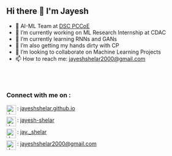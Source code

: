 ## Hi there 👋 I'm Jayesh

- 👨 AI-ML Team at [DSC PCCoE](https://github.com/dscpccoe)
- 🔭 I’m currently working on ML Research Internship at CDAC
- 🌱 I’m currently learning RNNs and GANs
- 🌱 I’m also getting my hands dirty with CP
- 👯 I’m looking to collaborate on Machine Learning Projects
- 📫 How to reach me: [jayeshshelar2000@gmail.com](mailto:jayeshshelar2000@gmail.com)

<br>
<br>

### Connect with me on :

<img align="left" alt="JayeshShelar | Twitter" width="25px" src="https://github.com/tejasmorkar/tejasmorkar/blob/master/assets/web.png" /> : [jayeshshelar.github.io](https://jayeshshelar.github.io/)

<img align="left" alt="JayeshShelar | LinkedIn" width="25px" src="https://cdn.jsdelivr.net/npm/simple-icons@v3/icons/linkedin.svg" /> : [jayesh-shelar](https://www.linkedin.com/in/jayesh-shelar/)

<img align="left" alt="JayeshShelar | Instagram" width="25px" src="https://cdn.jsdelivr.net/npm/simple-icons@v3/icons/instagram.svg" /> : [jay._shelar](https://www.instagram.com/jay._shelar/)

<img align="left" alt="JayeshShelar | Email" width="25px" src="https://simpleicon.com/wp-content/uploads/new-email.png" /> : [jayeshshelar2000@gmail.com](mailto:jayeshshelar2000@gmail.com)

<br />
